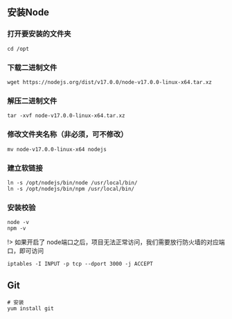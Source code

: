 ## 安装Node

### 打开要安装的文件夹

```shell
cd /opt
```

### 下载二进制文件

```shell
wget https://nodejs.org/dist/v17.0.0/node-v17.0.0-linux-x64.tar.xz
```

### 解压二进制文件

```shell
tar -xvf node-v17.0.0-linux-x64.tar.xz
```

### 修改文件夹名称（非必须，可不修改）

```shell
mv node-v17.0.0-linux-x64 nodejs
```

### 建立软链接

```shell
ln -s /opt/nodejs/bin/node /usr/local/bin/
ln -s /opt/nodejs/bin/npm /usr/local/bin/
```

### 安装校验

```shell
node -v
npm -v
```

!> 如果开启了 node端口之后，项目无法正常访问，我们需要放行防火墙的对应端口，即可访问

```shell
iptables -I INPUT -p tcp --dport 3000 -j ACCEPT
```

## Git

```shell
# 安装
yum install git
```